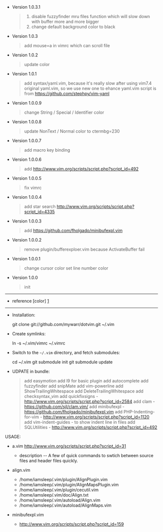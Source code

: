 * Version 1.0.3.1

  > 1. disable fuzzyfinder mru files function which will slow down with buffer more and more bigger
  > 2. change default background color to black

* Version 1.0.3

  > add mouse=a in vimrc which can scroll file

* Version 1.0.2

  > update color

* Version 1.0.1

  > add syntax/yaml.vim, because it's really slow after using vim7.4 original yaml.vim, so we use new one to ehance
  > yaml.vim script is from https://github.com/stephpy/vim-yaml

* Version 1.0.0.9

  > change String / Special / Identifier color

* Version 1.0.0.8

  > update NonText / Normal color to ctermbg=230

* Version 1.0.0.7

  > add macro key binding

* Version 1.0.0.6

  > add http://www.vim.org/scripts/script.php?script_id=492

* Version 1.0.0.5

  > fix vimrc

* Version 1.0.0.4

  > add star search
  > http://www.vim.org/scripts/script.php?script_id=4335

* Version 1.0.0.3

  > add https://github.com/fholgado/minibufexpl.vim

* Version 1.0.0.2

  > remove plugin/bufferexploer.vim
  > because ActivateBuffer fail

* Version 1.0.0.1

  > change cursor color
  > set line number color

* Version 1.0.0

  > init


------------------------------
* reference [color] [1]

-----------------------------
* Installation:

    git clone git://github.com/mywarr/dotvim.git ~/.vim

* Create symlinks:

    ln -s ~/.vim/vimrc ~/.vimrc

* Switch to the `~/.vim` directory, and fetch submodules:

    cd ~/.vim
    git submodule init
    git submodule update


* UDPATE in bundle:

  > add easymotion
  > add l9 for basic plugin
  > add autocomplete
  > add fuzzyfinder
  > add snipMate
  > add vim-powerline
  > add ShowTrailingWhitespace
  > add DeleteTrailingWhitespace
  > add checksyntax_vim
  > add quickfixsigns - http://www.vim.org/scripts/script.php?script_id=2584
  > add clam - https://github.com/sjl/clam.vim/
  > add minibufexpl - https://github.com/fholgado/minibufexpl.vim
  > add PHP-Indenting-for-vim - http://www.vim.org/scripts/script.php?script_id=1120
  > add vim-indent-guides - to show indent line in files
  > add SQLUtilities - http://www.vim.org/scripts/script.php?script_id=492

USAGE:
* a.vim http://www.vim.org/scripts/script.php?script_id=31
    * description
    -- A few of quick commands to swtich between source files and header files quickly.

* align.vim
    * /home/iamsleep/.vim/plugin/AlignPlugin.vim
    * /home/iamsleep/.vim/plugin/AlignMapsPlugin.vim
    * /home/iamsleep/.vim/plugin/cecutil.vim
    * /home/iamsleep/.vim/doc/Align.txt
    * /home/iamsleep/.vim/autoload/Align.vim
    * /home/iamsleep/.vim/autoload/AlignMaps.vim

* minibufexpl.vim
    * http://www.vim.org/scripts/script.php?script_id=159


[1]: http://aknow-work.blogspot.tw/2013/05/vim-color.html
